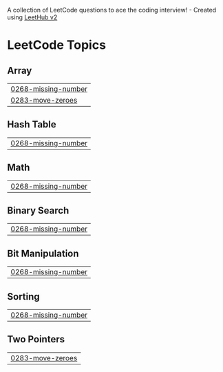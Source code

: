 A collection of LeetCode questions to ace the coding interview! - Created using [LeetHub v2](https://github.com/arunbhardwaj/LeetHub-2.0)
<!---LeetCode Topics Start-->
# LeetCode Topics
## Array
|  |
| ------- |
| [0268-missing-number](https://github.com/ayush02303/Leetcode/tree/master/0268-missing-number) |
| [0283-move-zeroes](https://github.com/ayush02303/Leetcode/tree/master/0283-move-zeroes) |
## Hash Table
|  |
| ------- |
| [0268-missing-number](https://github.com/ayush02303/Leetcode/tree/master/0268-missing-number) |
## Math
|  |
| ------- |
| [0268-missing-number](https://github.com/ayush02303/Leetcode/tree/master/0268-missing-number) |
## Binary Search
|  |
| ------- |
| [0268-missing-number](https://github.com/ayush02303/Leetcode/tree/master/0268-missing-number) |
## Bit Manipulation
|  |
| ------- |
| [0268-missing-number](https://github.com/ayush02303/Leetcode/tree/master/0268-missing-number) |
## Sorting
|  |
| ------- |
| [0268-missing-number](https://github.com/ayush02303/Leetcode/tree/master/0268-missing-number) |
## Two Pointers
|  |
| ------- |
| [0283-move-zeroes](https://github.com/ayush02303/Leetcode/tree/master/0283-move-zeroes) |
<!---LeetCode Topics End-->